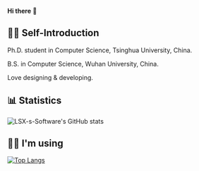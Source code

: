 **Hi there** 👋

## 🙋‍♂️ Self-Introduction

Ph.D. student in Computer Science, Tsinghua University, China.

B.S. in Computer Science, Wuhan University, China.

Love designing & developing.

## 📊 Statistics

![LSX-s-Software's GitHub stats](https://github-readme-stats-mocha-seven.vercel.app/api?theme=transparent&username=LSX-s-Software&show_icons=true&include_all_commits=true&count_private=true&rank_icon=percentile)

## 👨‍💻 I'm using

[![Top Langs](https://github-readme-stats-mocha-seven.vercel.app/api/top-langs/?theme=transparent&username=LSX-s-Software&layout=compact&size_weight=0.8&count_weight=0.2&hide=Makefile,QML,CSS,LESS&langs_count=10&exclude_repo=HomeworkChecker,SSLIVE2019,SSLIVE2020-Special,criu,runc,containerd,go-criu,utils,rdma-server)](https://github.com/LSX-s-Software?tab=repositories)
